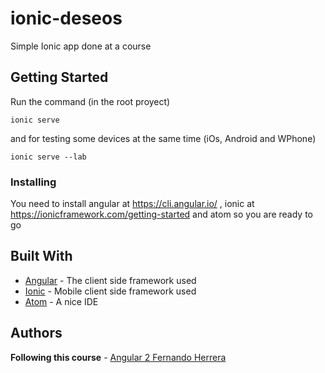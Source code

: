 # ionic-deseos

Simple Ionic app done at a course

## Getting Started

Run the command (in the root proyect)
```
ionic serve
```
and for testing some devices at the same time (iOs, Android and WPhone)
```
ionic serve --lab
```

### Installing

You need to install angular at https://cli.angular.io/ , ionic at https://ionicframework.com/getting-started and atom so you are ready to go

## Built With

* [Angular](https://cli.angular.io/) - The client side framework used
* [Ionic](https://ionicframework.com/) - Mobile client side framework used
* [Atom](https://atom.io/) - A nice IDE

## Authors

**Following this course** - [Angular 2 Fernando Herrera](https://www.udemy.com/angular-2-fernando-herrera)
